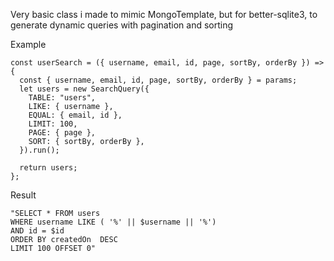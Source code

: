 Very basic class i made to mimic MongoTemplate, but for better-sqlite3, to generate dynamic queries with pagination and sorting

Example
```
const userSearch = ({ username, email, id, page, sortBy, orderBy }) => {
  const { username, email, id, page, sortBy, orderBy } = params;
  let users = new SearchQuery({
    TABLE: "users",
    LIKE: { username },
    EQUAL: { email, id },
    LIMIT: 100,
    PAGE: { page },
    SORT: { sortBy, orderBy },
  }).run();

  return users;
};
```

Result 
```
"SELECT * FROM users 
WHERE username LIKE ( '%' || $username || '%') 
AND id = $id 
ORDER BY createdOn  DESC 
LIMIT 100 OFFSET 0"
```
